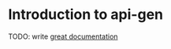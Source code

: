 # Introduction to api-gen

TODO: write [great documentation](http://jacobian.org/writing/what-to-write/)
